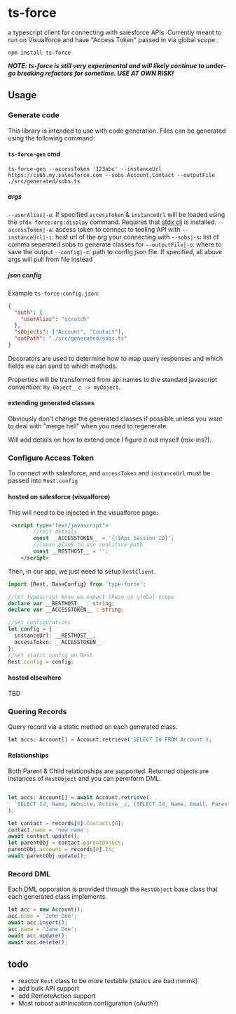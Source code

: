 # ts-force

a typescript client for connecting with salesforce APIs.  Currently meant to run on Visualforce and have "Access Token" passed in via global scope.

`npm install ts-force`

***NOTE: ts-force is still very experimental and will likely continue to under-go breaking refactors for sometime.  USE AT OWN RISK!***

## Usage

### Generate code

This library is intended to use with code generation.  Files can be generated using the following command:

#### `ts-force-gen` cmd

`ts-force-gen --accessToken '123abc' --instanceUrl https://cs65.my.salesforce.com --sobs Account,Contact --outputFile ./src/generated/sobs.ts`

##### args

`--userAlias|-u`: If specified `accessToken` & `instanceUrl` will be loaded using the `sfdx force:org:display` command.  Requires that [sfdx cli](https://developer.salesforce.com/tools/sfdxcli) is installed.
`--accessToken|-a`: access token to connect to tooling API with
`--instanceUrl|-i`: host url of the org your connecting with
`--sobs|-s`: list of comma seperated sobs to generate classes for
`--outputFile|-o`: where to save the output
`--config|-c`: path to config json file.  If specified, all above args will pull from file instead

##### json config

Example `ts-force-config.json`:

```json
{
  "auth": {
    "userAlias": "scratch"
  },
  "sObjects": ["Account", "Contact"],
  "outPath": "./src/generated/sobs.ts"
}
```

Decorators are used to determine how to map query responses and which fields we can send to which methods.

Properties will be transformed from api names to the standard javascript convention: `My_Object__c -> myObject`.

#### extending generated classes

Obviously don't change the generated classes if possible unless you want to deal with "merge hell" when you need to regenerate.

Will add details on how to extend once I figure it out myself (mix-ins?).

### Configure Access Token

To connect with salesforce, and `accessToken` and `instanceUrl` must be passed into `Rest.config`

#### hosted on salesforce (visualforce)

This will need to be injected in the visualforce page:

```html
 <script type="text/javascript">
        //rest details
        const __ACCESSTOKEN__ = '{!$Api.Session_ID}';
        //leave blank to use realitive path
        const __RESTHOST__ = '';
    </script>
```

Then, in our app, we just need to setup `RestClient`.

```typescript
import {Rest, BaseConfig} from 'type-force';

//let typescript know we expect these on global scope
declare var __RESTHOST__ : string;
declare var __ACCESSTOKEN__ : string;

//set configurations
let config = {
  instanceUrl: __RESTHOST__,
  accessToken: __ACCESSTOKEN__
};
//set static config on Rest
Rest.config = config;
```

#### hosted elsewhere

TBD

### Quering Records

Query record via a static method on each generated class.

```typescript
let accs: Account[] = Account.retrieve('SELECT Id FROM Account');
```

#### Relationships

Both Parent & Child relationships are supported.  Returned objects are instances of `RestObject` and you can permform DML.

```typescript

let accs: Account[] = await Account.retrieve(
  `SELECT Id, Name, Website, Active__c, (SELECT Id, Name, Email, Parent_Object__r.Id, Parent_Object__r.Name FROM Contacts) FROM Account WHERE Id = '0010m000006vmwJ'`
);

let contact = records[0].Contacts[0];
contact.name = 'new name';
await contact.update();
let parentObj = contact.parentObject;
parentObj.account = records[0].Id;
await parentObj.update();
```

### Record DML

Each DML opporation is provided through the `RestObject` base class that each generated class implements.

```typescript
let acc = new Account();
acc.name = 'John Doe';
await acc.insert();
acc.name = 'Jane Doe';
await acc.update();
await acc.delete();
```

## todo

- reactor `Rest` class to be more testable (statics are bad mmmk)
- add bulk API support
- add RemoteAction support
- Most robost authinication configuration (oAuth?)